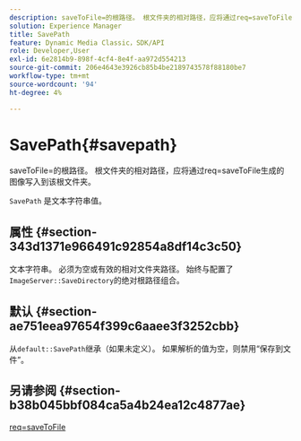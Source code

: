 ```yaml
---
description: saveToFile=的根路径。 根文件夹的相对路径，应将通过req=saveToFile生成的图像写入到该根文件夹。
solution: Experience Manager
title: SavePath
feature: Dynamic Media Classic，SDK/API
role: Developer,User
exl-id: 6e2814b9-898f-4cf4-8e4f-aa972d554213
source-git-commit: 206e4643e3926cb85b4be2189743578f88180be7
workflow-type: tm+mt
source-wordcount: '94'
ht-degree: 4%

---
```


# SavePath{#savepath}

saveToFile=的根路径。 根文件夹的相对路径，应将通过req=saveToFile生成的图像写入到该根文件夹。

`SavePath` 是文本字符串值。

## 属性 {#section-343d1371e966491c92854a8df14c3c50}

文本字符串。 必须为空或有效的相对文件夹路径。 始终与配置了`ImageServer::SaveDirectory`的绝对根路径组合。

## 默认 {#section-ae751eea97654f399c6aaee3f3252cbb}

从`default::SavePath`继承（如果未定义）。 如果解析的值为空，则禁用“保存到文件”。

## 另请参阅 {#section-b38b045bbf084ca5a4b24ea12c4877ae}

[req=saveToFile](../../../../../is-api/http-ref/image-serving-api-ref/c-http-protocol-reference/c-command-reference/r-req/r-req.md#reference-907cdb4a97034db7ad94695f25552e76)
